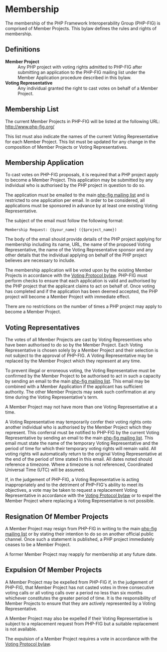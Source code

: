 Membership
==========

The membership of the PHP Framework Interoperability Group (PHP-FIG) is
comprised of Member Projects. This bylaw defines the rules and rights of
membership.

Definitions
-----------

<dl>
    <dt><strong>Member Project</strong></dt>
    <dd>
        Any PHP project with voting rights admitted to PHP-FIG after
        submitting an application to the PHP-FIG mailing list under the
        Member Application procedure described in this bylaw.
    </dd>
    <dt><strong>Voting Representative</strong></dt>
    <dd>
        Any individual granted the right to cast votes on behalf of a Member
        Project.
    </dd>
</dl>

Membership List
---------------

The current Member Projects in PHP-FIG will be listed at the following URL:
http://www.php-fig.org/

This list must also indicate the names of the current Voting Representative for
each Member Project. This list must be updated for any change in the composition
of Member Projects or Voting Representatives.

Membership Application
----------------------

To cast votes on PHP-FIG proposals, it is required that a PHP project apply to
become a Member Project. This application may be submitted by any individual who
is authorised by the PHP project in question to do so.

The application must be emailed to the main [php-fig mailing list][list] and
is restricted to one application per email. In order to be considered, all
applications must be sponsored in advance by at least one existing Voting
Representative.

The subject of the email must follow the following format:

    Membership Request: {$your_name} ({$project_name})

The body of the email should provide details of the PHP project applying for
membership including its name, URL, the name of the proposed Voting
Representative, the name of the Voting Representative sponsor and any other
details that the individual applying on behalf of the PHP project believes are
necessary to include.

The membership application will be voted upon by the existing Member Projects
in accordance with the [Voting Protocol bylaw][voting]. PHP-FIG must perform
checks to ensure that each application is valid and authorised by the PHP
project that the applicant claims to act on behalf of. Once voting has completed
and if the application has been deemed accepted, the PHP project will become a
Member Project with immediate effect.

There are no restrictions on the number of times a PHP project may apply to
become a Member Project.

Voting Representatives
-----------------------

The votes of all Member Projects are cast by Voting Representives who have been
authorised to do so by the Member Project. Each Voting Representative is chosen
solely by a Member Project and their selection is not subject to the approval
of PHP-FIG. A Voting Representative may be replaced by the Member Project which
they represent at any time. 

To prevent illegal or erroneous voting, the Voting Representative must be
confirmed by the Member Project to be authorised to act in such a capacity
by sending an email to the main [php-fig mailing list][list]. This email
may be combined with a Member Application if the applicant has sufficient
authority. The other Member Projects may seek such confirmation at any time
during the Voting Representative's term.

A Member Project may not have more than one Voting Representative at a time.

A Voting Representative may temporarily confer their voting rights onto another
individual who is authorised by the Member Project which they represent. This
conferral must be notified to PHP-FIG by the current Voting Representative
by sending an email to the main [php-fig mailing list][list]. This email
must state the name of the temporary Voting Representative and the period of
time for which their temporary voting rights will remain valid. All voting
rights will automatically return to the original Voting Representative at the
end of the period of time stated in this email. All dates noted should reference
a timezone. Where a timezone is not referenced, Coordinated Universal Time (UTC)
will be assumed.

If, in the judgement of PHP-FIG, a Voting Representative is acting
inappropriately and to the detriment of PHP-FIG's ability to meet its
objectives, a vote may be taken to request a replacement Voting Representative in
accordance with the [Voting Protocol bylaw][voting] or to expel the Member
Project where replacing a Voting Representative is not possible.

Resignation Of Member Projects
------------------------------

A Member Project may resign from PHP-FIG in writing to the main
[php-fig mailing list][list] or by stating their intention to do so on another
official public channel. Once such a statement is published, a PHP project
immediately ceases to be a Member Project.

A former Member Project may reapply for membership at any future date.

Expulsion Of Member Projects
----------------------------

A Member Project may be expelled from PHP-FIG if, in the judgement of PHP-FIG,
that Member Project has not casted votes in three consecutive voting calls or all voting
calls over a period no less than six months whichever constitutes the greater
period of time. It is the responsibility of Member Projects to ensure that they
are actively represented by a Voting Representative.

A Member Project may also be expelled if their Voting Representative is subject
to a replacement request from PHP-FIG but a suitable replacement is not
available.

The expulsion of a Member Project requires a vote in accordance with the
[Voting Protocol bylaw][voting].

[list]: https://groups.google.com/forum/?fromgroups#!forum/php-fig
[voting]: https://github.com/php-fig/fig-standards/blob/master/bylaws/001-voting-protocol.md
